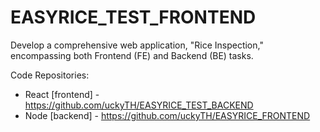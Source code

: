 # EASYRICE_TEST_FRONTEND
Develop a comprehensive web application, "Rice Inspection," encompassing both Frontend (FE) and Backend (BE) tasks.

 Code Repositories:
- React [frontend] -  https://github.com/uckyTH/EASYRICE_TEST_BACKEND
- Node [backend] - https://github.com/uckyTH/EASYRICE_FRONTEND
